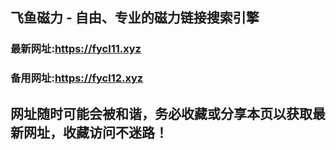 ## **飞鱼磁力 - 自由、专业的磁力链接搜索引擎**
### 最新网址:<a href="https://fycl11.xyz" target="_blank">https://fycl11.xyz</a>
### 备用网址:<a href="https://fycl12.xyz" target="_blank">https://fycl12.xyz</a>
## 网址随时可能会被和谐，务必收藏或分享本页以获取最新网址，收藏访问不迷路！

